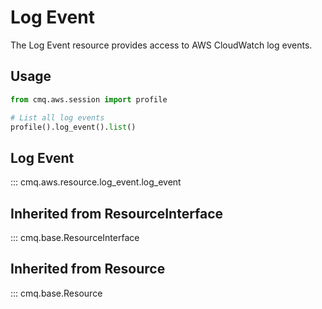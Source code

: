 
# Log Event

The Log Event resource provides access to AWS CloudWatch log events.

## Usage

```python
from cmq.aws.session import profile

# List all log events
profile().log_event().list()
```

## Log Event
::: cmq.aws.resource.log_event.log_event

## Inherited from ResourceInterface
::: cmq.base.ResourceInterface
## Inherited from Resource
::: cmq.base.Resource